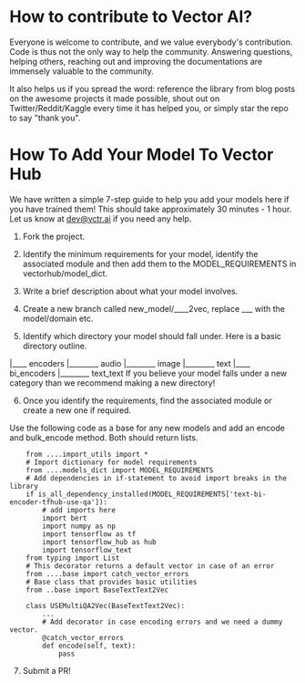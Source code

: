 # How to contribute to Vector AI?

Everyone is welcome to contribute, and we value everybody's contribution. Code
is thus not the only way to help the community. Answering questions, helping
others, reaching out and improving the documentations are immensely valuable to
the community.

It also helps us if you spread the word: reference the library from blog posts
on the awesome projects it made possible, shout out on Twitter/Reddit/Kaggle 
every time it has helped you, or simply star the repo to say "thank you".

# How To Add Your Model To Vector Hub

We have written a simple 7-step guide to help you add your models here if you have trained them! This should take approximately 30 minutes - 1 hour. Let us know at dev@vctr.ai if you need any help.

1. Fork the project.

2. Identify the minimum requirements for your model, identify the associated module and then add them to the MODEL_REQUIREMENTS in vectorhub/model_dict.

3. Write a brief description about what your model involves.

4. Create a new branch called new_model/____2vec, replace ___ with the model/domain etc.

5. Identify which directory your model should fall under. Here is a basic directory outline.

|____ encoders
|________ audio
|________ image
|________ text
|____ bi_encoders
|________ text_text
If you believe your model falls under a new category than we recommend making a new directory!

6. Once you identify the requirements, find the associated module or create a new one if required.

Use the following code as a base for any new models and add an encode and bulk_encode method. Both should return lists.
```
    from ....import_utils import *
    # Import dictionary for model requirements
    from ....models_dict import MODEL_REQUIREMENTS
    # Add dependencies in if-statement to avoid import breaks in the library
    if is_all_dependency_installed(MODEL_REQUIREMENTS['text-bi-encoder-tfhub-use-qa']):
        # add imports here
        import bert
        import numpy as np
        import tensorflow as tf
        import tensorflow_hub as hub
        import tensorflow_text
    from typing import List
    # This decorator returns a default vector in case of an error
    from ....base import catch_vector_errors
    # Base class that provides basic utilities
    from ..base import BaseTextText2Vec

    class USEMultiQA2Vec(BaseTextText2Vec):
        ...
        # Add decorator in case encoding errors and we need a dummy vector.
        @catch_vector_errors
        def encode(self, text):
            pass
```
7. Submit a PR!